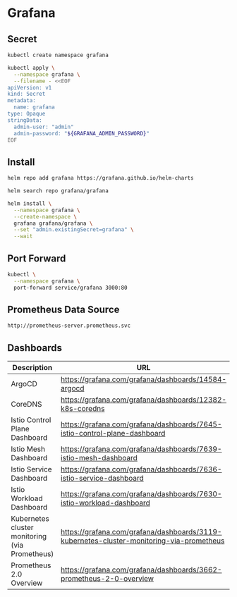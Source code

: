 # Grafana

## Secret

```bash
kubectl create namespace grafana

kubectl apply \
  --namespace grafana \
  --filename - <<EOF
apiVersion: v1
kind: Secret
metadata:
  name: grafana
type: Opaque
stringData:
  admin-user: "admin"
  admin-password: "${GRAFANA_ADMIN_PASSWORD}"
EOF
```

## Install

```bash
helm repo add grafana https://grafana.github.io/helm-charts

helm search repo grafana/grafana

helm install \
  --namespace grafana \
  --create-namespace \
  grafana grafana/grafana \
  --set "admin.existingSecret=grafana" \
  --wait
```

## Port Forward

```bash
kubectl \
  --namespace grafana \
  port-forward service/grafana 3000:80
```

## Prometheus Data Source

```bash
http://prometheus-server.prometheus.svc
```

## Dashboards

| Description                                    | URL                                                                                      | ID      |
| ---------------------------------------------- | ---------------------------------------------------------------------------------------- | ------- |
| ArgoCD                                         | https://grafana.com/grafana/dashboards/14584-argocd                                      | `14584` |
| CoreDNS                                        | https://grafana.com/grafana/dashboards/12382-k8s-coredns                                 | `12382` |
| Istio Control Plane Dashboard                  | https://grafana.com/grafana/dashboards/7645-istio-control-plane-dashboard                | `7645`  |
| Istio Mesh Dashboard                           | https://grafana.com/grafana/dashboards/7639-istio-mesh-dashboard                         | `7639`  |
| Istio Service Dashboard                        | https://grafana.com/grafana/dashboards/7636-istio-service-dashboard                      | `7636`  |
| Istio Workload Dashboard                       | https://grafana.com/grafana/dashboards/7630-istio-workload-dashboard                     | `7630`  |
| Kubernetes cluster monitoring (via Prometheus) | https://grafana.com/grafana/dashboards/3119-kubernetes-cluster-monitoring-via-prometheus | `3119`  |
| Prometheus 2.0 Overview                        | https://grafana.com/grafana/dashboards/3662-prometheus-2-0-overview                      | `3662`  |
